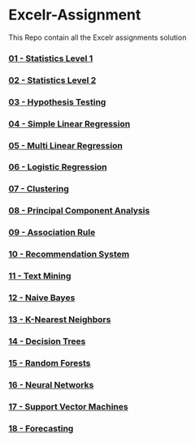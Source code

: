 # Excelr-Assignment
This Repo contain all the Excelr assignments solution
### [01 - Statistics Level 1](https://github.com/yuvrajdevrukhkar/Excelr-Assignment/tree/main/Statistics%20Level%201)

### [02 - Statistics Level 2](https://github.com/yuvrajdevrukhkar/Excelr-Assignment/tree/main/Statistics%20Level%202)

### [03 - Hypothesis Testing](https://github.com/yuvrajdevrukhkar/Excelr-Assignment/tree/main/Hypothesis%20testing%20Assignment)

### [04 - Simple Linear Regression](https://github.com/yuvrajdevrukhkar/Excelr-Assignment/tree/main/Simple%20Linear%20Rregression%20Assignment)

### [05 - Multi Linear Regression](https://github.com/yuvrajdevrukhkar/Excelr-Assignment/tree/main/Multi%20Linear%20Regression%20Assignment)

### [06 - Logistic Regression](https://github.com/yuvrajdevrukhkar/Excelr-Assignment/tree/main/Assignment%20(Logistic%20Regression))

### [07 - Clustering](https://github.com/yuvrajdevrukhkar/Excelr-Assignment/tree/main/Assignment%20(Clustering))

### [08 - Principal Component Analysis](https://github.com/yuvrajdevrukhkar/Excelr-Assignment/tree/main/Assignment%20(PCA))

### [09 - Association Rule](https://github.com/yuvrajdevrukhkar/Excelr-Assignment/tree/main/Assignment%20(Association%20Rules))

### [10 - Recommendation System](https://github.com/yuvrajdevrukhkar/Excelr-Assignment/tree/main/Assignment%20(Recommendation%20System))

### [11 - Text Mining](https://github.com/yuvrajdevrukhkar/Excelr-Assignment/tree/main/Assignment%20(Text%20Mining))

### [12 - Naive Bayes](https://github.com/yuvrajdevrukhkar/Excelr-Assignment/tree/main/Assignment%20(Naive%20Bayes))

### [13 - K-Nearest Neighbors](https://github.com/yuvrajdevrukhkar/Excelr-Assignment/tree/main/Assignment%20(KNN))

### [14 - Decision Trees](https://github.com/yuvrajdevrukhkar/Excelr-Assignment/tree/main/Assignment%20(Decision%20Tree))

### [15 - Random Forests](https://github.com/yuvrajdevrukhkar/Excelr-Assignment/tree/main/Assignment%20(Random%20Forests))

### [16 - Neural Networks](https://github.com/yuvrajdevrukhkar/Excelr-Assignment/tree/main/Assignment(Neural%20Network))

### [17 - Support Vector Machines](https://github.com/yuvrajdevrukhkar/Excelr-Assignment/tree/main/Assignment%20(Support%20Vector%20Machine))

### [18 - Forecasting](https://github.com/yuvrajdevrukhkar/Excelr-Assignment/tree/main/Assignment%20(Forecasting))
